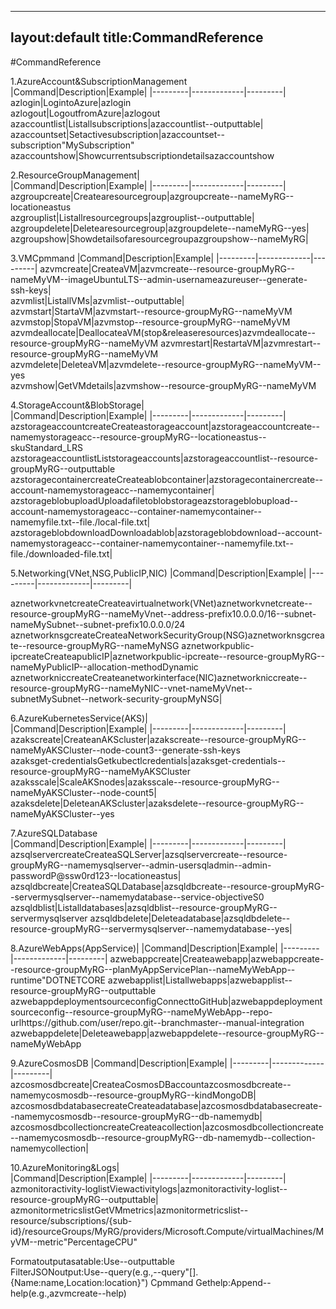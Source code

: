 
---
layout:default
title:CommandReference
---
#CommandReference



1.AzureAccount&amp;SubscriptionManagement	
|Command|Description|Example|
|---------|-------------|---------|	
azlogin|LogintoAzure|azlogin	
azlogout|LogoutfromAzure|azlogout	
azaccountlist|Listallsubscriptions|azaccountlist--outputtable|	
azaccountset|Setactivesubscription|azaccountset--subscription"MySubscription"	
azaccountshow|Showcurrentsubscriptiondetailsazaccountshow	
	
2.ResourceGroupManagement|	
|Command|Description|Example|
|---------|-------------|---------|	
azgroupcreate|Createaresourcegroup|azgroupcreate--nameMyRG--locationeastus	
azgrouplist|Listallresourcegroups|azgrouplist--outputtable|	
azgroupdelete|Deletearesourcegroup|azgroupdelete--nameMyRG--yes|	
azgroupshow|Showdetailsofaresourcegroupazgroupshow--nameMyRG|	
	
3.VMCpmmand	
|Command|Description|Example|
|---------|-------------|---------|	
azvmcreate|CreateaVM|azvmcreate--resource-groupMyRG--nameMyVM--imageUbuntuLTS--admin-usernameazureuser--generate-ssh-keys|	
azvmlist|ListallVMs|azvmlist--outputtable|	
azvmstart|StartaVM|azvmstart--resource-groupMyRG--nameMyVM	
azvmstop|StopaVM|azvmstop--resource-groupMyRG--nameMyVM	
azvmdeallocate|DeallocateaVM(stop&amp;releaseresources)azvmdeallocate--resource-groupMyRG--nameMyVM	
azvmrestart|RestartaVM|azvmrestart--resource-groupMyRG--nameMyVM	
azvmdelete|DeleteaVM|azvmdelete--resource-groupMyRG--nameMyVM--yes	
azvmshow|GetVMdetails|azvmshow--resource-groupMyRG--nameMyVM	
	
4.StorageAccount&amp;BlobStorage|	
|Command|Description|Example|
|---------|-------------|---------|	
azstorageaccountcreateCreateastorageaccount|azstorageaccountcreate--namemystorageacc--resource-groupMyRG--locationeastus--skuStandard_LRS	
azstorageaccountlistListstorageaccounts|azstorageaccountlist--resource-groupMyRG--outputtable	
azstoragecontainercreateCreateablobcontainer|azstoragecontainercreate--account-namemystorageacc--namemycontainer|	
azstorageblobuploadUploadafiletoblobstorageazstorageblobupload--account-namemystorageacc--container-namemycontainer--namemyfile.txt--file./local-file.txt|	
azstorageblobdownloadDownloadablob|azstorageblobdownload--account-namemystorageacc--container-namemycontainer--namemyfile.txt--file./downloaded-file.txt|	
	
5.Networking(VNet,NSG,PublicIP,NIC)	
|Command|Description|Example|
|---------|-------------|---------|

aznetworkvnetcreateCreateavirtualnetwork(VNet)aznetworkvnetcreate--resource-groupMyRG--nameMyVnet--address-prefix10.0.0.0/16--subnet-nameMySubnet--subnet-prefix10.0.0.0/24	
aznetworknsgcreateCreateaNetworkSecurityGroup(NSG)aznetworknsgcreate--resource-groupMyRG--nameMyNSG	
aznetworkpublic-ipcreateCreateapublicIP|aznetworkpublic-ipcreate--resource-groupMyRG--nameMyPublicIP--allocation-methodDynamic	
aznetworkniccreateCreateanetworkinterface(NIC)aznetworkniccreate--resource-groupMyRG--nameMyNIC--vnet-nameMyVnet--subnetMySubnet--network-security-groupMyNSG|	
	
6.AzureKubernetesService(AKS)|	
|Command|Description|Example|
|---------|-------------|---------|	
azakscreate|CreateanAKScluster|azakscreate--resource-groupMyRG--nameMyAKSCluster--node-count3--generate-ssh-keys	
azaksget-credentialsGetkubectlcredentials|azaksget-credentials--resource-groupMyRG--nameMyAKSCluster	
azaksscale|ScaleAKSnodes|azaksscale--resource-groupMyRG--nameMyAKSCluster--node-count5|	
azaksdelete|DeleteanAKScluster|azaksdelete--resource-groupMyRG--nameMyAKSCluster--yes	
	
7.AzureSQLDatabase	
|Command|Description|Example|
|---------|-------------|---------|	
azsqlservercreateCreateaSQLServer|azsqlservercreate--resource-groupMyRG--namemysqlserver--admin-usersqladmin--admin-passwordP@ssw0rd123--locationeastus|
azsqldbcreate|CreateaSQLDatabase|azsqldbcreate--resource-groupMyRG--servermysqlserver--namemydatabase--service-objectiveS0	
azsqldblist|Listalldatabases|azsqldblist--resource-groupMyRG--servermysqlserver	
azsqldbdelete|Deleteadatabase|azsqldbdelete--resource-groupMyRG--servermysqlserver--namemydatabase--yes|	
	
8.AzureWebApps(AppService)|	
|Command|Description|Example|
|---------|-------------|---------|	
azwebappcreate|Createawebapp|azwebappcreate--resource-groupMyRG--planMyAppServicePlan--nameMyWebApp--runtime"DOTNETCORE	
azwebapplist|Listallwebapps|azwebapplist--resource-groupMyRG--outputtable	
azwebappdeploymentsourceconfigConnecttoGitHub|azwebappdeploymentsourceconfig--resource-groupMyRG--nameMyWebApp--repo-urlhttps://github.com/user/repo.git--branchmaster--manual-integration	
azwebappdelete|Deleteawebapp|azwebappdelete--resource-groupMyRG--nameMyWebApp	
	
9.AzureCosmosDB	
|Command|Description|Example|
|---------|-------------|---------|	
azcosmosdbcreate|CreateaCosmosDBaccountazcosmosdbcreate--namemycosmosdb--resource-groupMyRG--kindMongoDB|	
azcosmosdbdatabasecreateCreateadatabase|azcosmosdbdatabasecreate--namemycosmosdb--resource-groupMyRG--db-namemydb|	
azcosmosdbcollectioncreateCreateacollection|azcosmosdbcollectioncreate--namemycosmosdb--resource-groupMyRG--db-namemydb--collection-namemycollection|	
	
10.AzureMonitoring&amp;Logs|	
|Command|Description|Example|
|---------|-------------|---------|	
azmonitoractivity-loglistViewactivitylogs|azmonitoractivity-loglist--resource-groupMyRG--outputtable|	
azmonitormetricslistGetVMmetrics|azmonitormetricslist--resource/subscriptions/{sub-id}/resourceGroups/MyRG/providers/Microsoft.Compute/virtualMachines/MyVM--metric"PercentageCPU"	
	
Formatoutputasatable:Use--outputtable	
FilterJSONoutput:Use--query(e.g.,--query"[].{Name:name,Location:location}")
Cpmmand	
Gethelp:Append--help(e.g.,azvmcreate--help)
